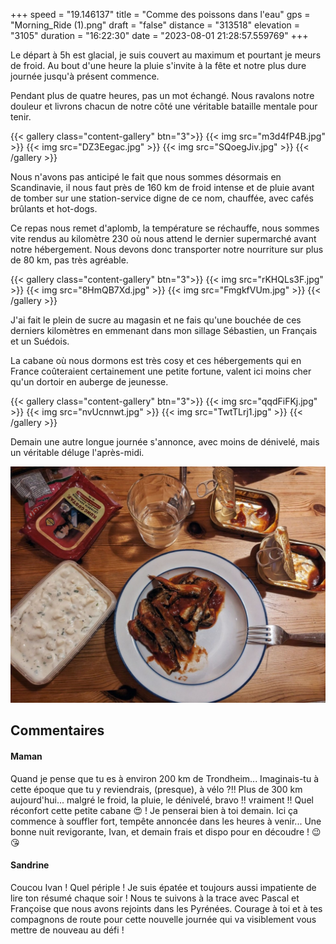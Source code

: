 +++
speed = "19.146137"
title = "Comme des poissons dans l'eau"
gps = "Morning_Ride (1).png"
draft = "false"
distance = "313518"
elevation = "3105"
duration = "16:22:30"
date = "2023-08-01 21:28:57.559769"
+++

Le départ à 5h est glacial, je suis couvert au maximum et pourtant je meurs de froid. Au bout d'une heure la pluie s'invite à la fête et notre plus dure journée jusqu'à présent commence.

Pendant plus de quatre heures, pas un mot échangé. Nous ravalons notre douleur et livrons chacun de notre côté une véritable bataille mentale pour tenir.
<!--more-->
{{< gallery class="content-gallery" btn="3">}}
{{< img src="m3d4fP4B.jpg" >}}
{{< img src="DZ3Eegac.jpg" >}}
{{< img src="SQoegJiv.jpg" >}}
{{< /gallery >}}

Nous n'avons pas anticipé le fait que nous sommes désormais en Scandinavie, il nous faut près de 160 km de froid intense et de pluie avant de tomber sur une station-service digne de ce nom, chauffée, avec cafés brûlants et hot-dogs.

Ce repas nous remet d'aplomb, la température se réchauffe, nous sommes vite rendus au kilomètre 230 où nous attend le dernier supermarché avant notre hébergement. Nous devons donc transporter notre nourriture sur plus de 80 km, pas très agréable.

{{< gallery class="content-gallery" btn="3">}}
{{< img src="rKHQLs3F.jpg" >}}
{{< img src="8HmQB7Xd.jpg" >}}
{{< img src="FmgkfVUm.jpg" >}}
{{< /gallery >}}

J'ai fait le plein de sucre au magasin et ne fais qu'une bouchée de ces derniers kilomètres en emmenant dans mon sillage Sébastien, un Français et un Suédois.

La cabane où nous dormons est très cosy et ces hébergements qui en France coûteraient certainement une petite fortune, valent ici moins cher qu'un dortoir en auberge de jeunesse.

{{< gallery class="content-gallery" btn="3">}}
{{< img src="qqdFiFKj.jpg" >}}
{{< img src="nvUcnnwt.jpg" >}}
{{< img src="TwtTLrj1.jpg" >}}
{{< /gallery >}}

Demain une autre longue journée s'annonce, avec moins de dénivelé, mais un véritable déluge l'après-midi.

![La cabane cosy en Norvège](YeKNJnCj.jpg)

## Commentaires

#### Maman
Quand je pense que tu es à environ 200 km de Trondheim... Imaginais-tu à cette époque que tu y reviendrais, (presque), à vélo ?!! Plus de 300 km aujourd'hui... malgré le froid, la pluie, le dénivelé, bravo !! vraiment !! Quel réconfort cette petite cabane 😍 !
Je penserai bien à toi demain. Ici ça commence à souffler fort, tempête annoncée dans les heures à venir...
Une bonne nuit revigorante, Ivan, et demain frais et dispo pour en découdre ! 😉😘

#### Sandrine
Coucou Ivan !
Quel périple ! Je suis épatée et toujours aussi impatiente de lire ton résumé chaque soir !
Nous te suivons à la trace avec Pascal et Françoise que nous avons rejoints dans les Pyrénées.
Courage à toi et à tes compagnons de route pour cette nouvelle journée qui va visiblement vous mettre de nouveau au défi !
